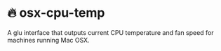 # 🔥 osx-cpu-temp

A glu interface that outputs current CPU temperature and fan speed for machines running Mac OSX.
